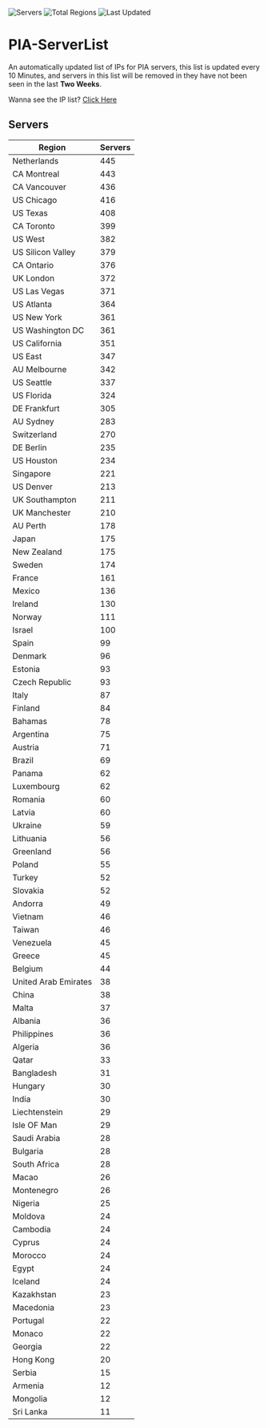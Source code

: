 ![Servers](https://img.shields.io/badge/Servers-13,320-darkgreen)
![Total Regions](https://img.shields.io/badge/Total_Regions-97-darkgreen)
![Last Updated](https://img.shields.io/badge/Last_Updated-April_29_2024_19:20_EDT-darkgreen)

# PIA-ServerList
An automatically updated list of IPs for PIA servers, this list is updated every 10 Minutes, and servers in this list will be removed in they have not been seen in the last **Two Weeks**.

Wanna see the IP list? [Click Here](./servers.json)

## Servers
| Region               | Servers |
|----------------------|---------|
| Netherlands | 445 |
| CA Montreal | 443 |
| CA Vancouver | 436 |
| US Chicago | 416 |
| US Texas | 408 |
| CA Toronto | 399 |
| US West | 382 |
| US Silicon Valley | 379 |
| CA Ontario | 376 |
| UK London | 372 |
| US Las Vegas | 371 |
| US Atlanta | 364 |
| US New York | 361 |
| US Washington DC | 361 |
| US California | 351 |
| US East | 347 |
| AU Melbourne | 342 |
| US Seattle | 337 |
| US Florida | 324 |
| DE Frankfurt | 305 |
| AU Sydney | 283 |
| Switzerland | 270 |
| DE Berlin | 235 |
| US Houston | 234 |
| Singapore | 221 |
| US Denver | 213 |
| UK Southampton | 211 |
| UK Manchester | 210 |
| AU Perth | 178 |
| Japan | 175 |
| New Zealand | 175 |
| Sweden | 174 |
| France | 161 |
| Mexico | 136 |
| Ireland | 130 |
| Norway | 111 |
| Israel | 100 |
| Spain | 99 |
| Denmark | 96 |
| Estonia | 93 |
| Czech Republic | 93 |
| Italy | 87 |
| Finland | 84 |
| Bahamas | 78 |
| Argentina | 75 |
| Austria | 71 |
| Brazil | 69 |
| Panama | 62 |
| Luxembourg | 62 |
| Romania | 60 |
| Latvia | 60 |
| Ukraine | 59 |
| Lithuania | 56 |
| Greenland | 56 |
| Poland | 55 |
| Turkey | 52 |
| Slovakia | 52 |
| Andorra | 49 |
| Vietnam | 46 |
| Taiwan | 46 |
| Venezuela | 45 |
| Greece | 45 |
| Belgium | 44 |
| United Arab Emirates | 38 |
| China | 38 |
| Malta | 37 |
| Albania | 36 |
| Philippines | 36 |
| Algeria | 36 |
| Qatar | 33 |
| Bangladesh | 31 |
| Hungary | 30 |
| India | 30 |
| Liechtenstein | 29 |
| Isle OF Man | 29 |
| Saudi Arabia | 28 |
| Bulgaria | 28 |
| South Africa | 28 |
| Macao | 26 |
| Montenegro | 26 |
| Nigeria | 25 |
| Moldova | 24 |
| Cambodia | 24 |
| Cyprus | 24 |
| Morocco | 24 |
| Egypt | 24 |
| Iceland | 24 |
| Kazakhstan | 23 |
| Macedonia | 23 |
| Portugal | 22 |
| Monaco | 22 |
| Georgia | 22 |
| Hong Kong | 20 |
| Serbia | 15 |
| Armenia | 12 |
| Mongolia | 12 |
| Sri Lanka | 11 |